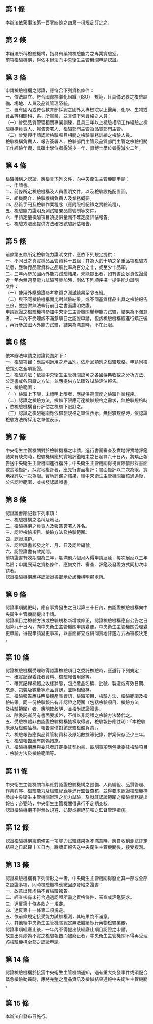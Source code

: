 第 1 條
-------
本辦法依藥事法第一百零四條之四第一項規定訂定之。

第 2 條
-------
本辦法所稱檢驗機構，指具有藥物檢驗能力之專業實驗室。  
前項檢驗機構，得依本辦法向中央衛生主管機關申請認證。

第 3 條
-------
申請檢驗機構之認證，應符合下列資格條件：  
一、依法設立、符合國際標準化組織（ISO） 規範，且具備必要之檢驗設  
    備、場地、人員及品質管理系統。  
二、置有國內或符合教育部採認之國外大專校院以上醫藥、化學、生物或  
    食品等相關科、系、所畢業，並具備下列資格之人員：  
（一）曾受品質管理相關專業訓練，且具三年以上檢驗相關工作經驗之檢  
      驗機構負責人、報告簽署人、檢驗部門主管及品質部門主管。  
（二）曾受與申請認證檢驗項目相關之檢驗業務訓練之檢驗人員。  
檢驗機構負責人、報告簽署人、檢驗部門主管及品質部門主管之檢驗相關  
工作經驗年資，具碩士學位者得減少一年，具博士學位者得減少二年。

第 4 條
-------
檢驗機構之認證，應檢具下列文件，向中央衛生主管機關申請：  
一、申請書。  
二、前條所定檢驗機構及人員證明文件，以及檢驗設施配置圖。  
三、組織簡介、檢驗機構負責人及業務概要。  
四、品質手冊及檢驗作業程序（應附照相紀錄之實驗流程）。  
五、檢驗能力證明及測試結果品質管制等文件。  
六、申請定量檢驗項目須提供量測不確定度評估報告。  
七、檢驗方法應提供方法確效試驗評估報告。

第 5 條
-------
前條第五款所定檢驗能力證明文件，應依下列規定提供：  
一、不同日之真實樣品品管資料十五組；其為大於十項之多重品項檢驗方  
    法者，應執行品管資料之品項比率為百分之十，或至少十品項。  
二、三年內參加國內外能力試驗結果。未能提出者，如有書面足資佐證最  
    近一年內無適當能力試驗可參加時，則依下列順序擇一提供能力證明  
    文件：  
（一）使用外購驗證參考物質之測試結果至少五組。  
（二）與不同檢驗機構間比對試驗結果，或不同基質樣品出具之檢驗報告  
      三份，並提供無法執行前目之書面證明佐證。  
申請認證之檢驗機構參加中央衛生主管機關舉辦能力試驗，結果為不滿意  
者，一年內不受理該不滿意項目之認證申請。但該檢驗機構經進行矯正後  
，再行參加國內外能力試驗，結果為滿意時，不在此限。

第 6 條
-------
依本辦法申請之認證範圍如下：  
一、檢驗項目：應註明適用之產品別。依產品類別之檢驗規格，申請同檢  
    驗類別之全項認證。  
二、檢驗方法：依據中央衛生主管機關認可之各國藥典收載之分析方法、  
    公定書或各原廠之方法，並應提供方法確效試驗評估報告。  
三、檢驗範圍：  
（一）檢驗上下限，未標明上限者，應提供高濃度之檢驗作業程序。  
（二）認證之檢驗方法，檢驗下限應可達檢驗規格之需求，無檢驗規格時  
      ，依檢驗機構自行評估之檢驗下限訂之。  
（三）認證之檢驗範圍應依檢驗規格之單位表示，無檢驗規格時，依認證  
      檢驗方法所採用之單位表示。

第 7 條
-------
中央衛生主管機關對於檢驗機構之申請，進行書面審查及實地評實地評鑑  
結果有缺失時，檢驗機構應於實地評鑑結束之日起算六十日內，將矯正報  
告送中央衛生主管機關進行複評；中央衛生主管機關得視實際情形採書面  
或實地複評。採實地複評者，應先行書面複評；書面複評以二次為限，實  
地複評以一次為限。實地評鑑之結果，經中央衛生主管機關審核通過後，  
公告認證範圍，並核發認證證書。

第 8 條
-------
認證證書應記載下列事項：  
一、檢驗機構之名稱及地址。  
二、檢驗機構之負責人及報告簽署人姓名。  
三、認證檢驗項目、檢驗方法及檢驗範圍。  
四、認證規範。  
五、認證證書核發之年、月、日及認證編號。  
六、認證證書有效期間。  
前項證書有效期間為三年，期滿前六個月內得申請展延，每次展延以三年  
為限；申請展延之資格條件、應備文件、審查、評鑑及發證方式同初次申  
請者。  
認證檢驗機構應將認證證書揭示於該機構明顯處所。

第 9 條
-------
認證事項變更時，應自事實發生之日起算三十日內，由認證檢驗機構向中  
央衛生主管機關提出申請。  
認證項目之檢驗方法或檢驗規格新增或修正，認證檢驗機構應自公告之日  
起算九十日內，向中央衛生主管機關申請變更。中央衛生主管機關受理變  
更申請，得視申請變更事項，以書面審查或併同實地評鑑方式為審核決定  
。

第 10 條
--------
認證檢驗機構受理取得認證檢驗項目之委託檢驗時，應遵行下列規定：  
一、確實記錄委託者資料、檢驗報告用途等。  
二、確實記錄檢體之收樣狀態，包括產品名稱、批號、製造或有效日期、  
    來源、包裝及數量等產品資訊，並照相留存。  
三、檢驗報告應註明檢體產品資訊、檢驗項目、檢驗方法、檢驗範圍及檢  
    驗結果。同一份檢驗報告有非認證之範圍（包括檢驗項目、檢驗方法  
    及檢驗範圍）者，應明確敘明，並檢附認證證書。  
四、除委託者另有書面要求外，不得以非認證之檢驗方法替代之。  
五、受驗檢體非由認證檢驗機構抽樣取得者，檢驗報告應註明：「本檢驗  
    未涉及檢體抽樣，報告書僅對該送驗檢體負責」。  
六、檢驗報告應與品質管制資料及原始數據等紀錄，併案保存至少三年。  
七、檢驗報告應有防偽措施。  
八、檢驗機構應與委託者訂定委託契約書，載明事項應包括委託檢驗項目  
    、檢驗方法及檢驗範圍等。

第 11 條
--------
中央衛生主管機關每年應對認證檢驗機構之設備、人員編組、品質管理、  
作業程序、檢驗能力及檢驗紀錄等進行監督查核，並得要求認證檢驗機構  
參加中央衛生主管機關辦理之能力試驗，及就其認證範圍之檢驗業務提出  
報告；必要時，中央衛生主管機關得進行不定期查核。  
認證檢驗機構不得無故規避、妨礙或拒絕前項之監督管理措施。

第 12 條
--------
認證檢驗機構經前條第一項能力試驗結果為不滿意時，應自收到測試評定  
結果之日起算十五日內，將矯正報告送中央衛生主管機關後，接受複測。

第 13 條
--------
認證檢驗機構有下列情形之一者，中央衛生主管機關得廢止其一部或全部  
之認證事項，同時檢驗機構應繳回原發給之證書：  
一、故意出具虛偽不實檢驗報告。  
二、經查核有未符合通過認證所需之資格條件、審查或評鑑要求。  
三、達反第十條各款之一規定。  
四、達反第十一條第二項規定。  
五、依前條規定接受能力試驗複測，其結果為不滿意。  
六、其他經中央衛生主管機關認定無法繼續執行藥物檢驗業務。  
認證事項經廢止後，一年內不得提出該經廢止項目認證之申請。  
故意出具虛偽不實之檢驗報告而被廢止者，中央衛生主管機關不得再受理  
該檢驗機構全部之認證申請。

第 14 條
--------
認證檢驗機構於接獲中央衛生主管機關通知，遇有重大突發事件或須配合  
緊急檢驗動員時，應將完整之產品資訊及檢驗結果通報中央衛生主管機關  
。

第 15 條
--------
本辦法自發布日施行。

